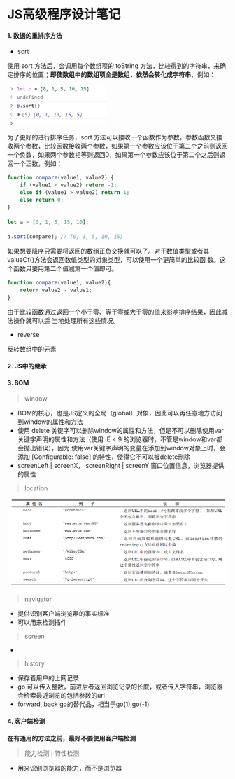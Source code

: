 # JS高级程序设计笔记

#### 1. 数据的重排序方法

+ sort

使用 sort 方法后，会调用每个数组项的 toString 方法，比较得到的字符串，来确定排序的位置；**即使数组中的数组项全是数组，依然会转化成字符串**，例如：

![sort方法](/git图床/数组的sort方法.png)

为了更好的进行排序任务，sort 方法可以接收一个函数作为参数，参数函数又接收两个参数，比较函数接收两个参数，如果第一个参数应该位于第二个之前则返回一个负数，如果两个参数相等则返回0，如果第一个参数应该位于第二个之后则返回一个正数，例如：

```js
function compare(value1, value2) {
    if (value1 < value2) return -1;
    else if (value1 > value2) return 1;
    else return 0;
}

let a = [0, 1, 5, 15, 10];

a.sort(compare); // [0, 1, 5, 10, 15]
```

如果想要降序只需要将返回的数组正负交换就可以了。对于数值类型或者其valueOf()方法会返回数值类型的对象类型，可以使用一个更简单的比较函
数。这个函数只要用第二个值减第一个值即可。

```js
function compare(value1, value2){
    return value2 - value1;
}
```

由于比较函数通过返回一个小于零、等于零或大于零的值来影响排序结果，因此减法操作就可以适
当地处理所有这些情况。

* reverse

反转数组中的元素

#### 2. JS中的继承



#### 3. BOM

> window

* BOM的核心，也是JS定义的全局（global）对象，因此可以再任意地方访问到window的属性和方法
* 使用 delete 关键字可以删除window的属性和方法，但是不可以删除使用var关键字声明的属性和方法（使用 IE < 9 的浏览器时，不管是window和var都会抛出错误），因为 使用var关键字声明的变量在添加到window对象上时，会添加 [Configurable: false] 的特性，使得它不可以被delete删除
* screenLeft | screenX， screenRight | screenY 窗口位置信息，浏览器提供的属性

> location

![location](/git图床/location对象.png)

> navigator

* 提供识别客户端浏览器的事实标准
* 可以用来检测插件

> screen

* 

> history

* 保存着用户的上网记录
* go 可以传入整数，前进后者返回浏览记录的长度，或者传入字符串，浏览器会检索最近浏览的包括参数的url
* forward, back go的替代品，相当于go(1),go(-1)



#### 4. 客户端检测

**在有通用的方法之前，最好不要使用客户端检测**

> 能力检测 | 特性检测

* 用来识别浏览器的能力，而不是浏览器